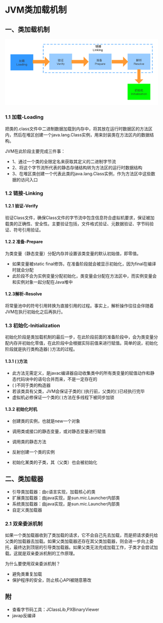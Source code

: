 # JVM类加载机制

## 一、类加载机制

![JVM类加载流程图](../file/image/JVM类加载流程图.png)

### 1.1 加载-Loading

把类的.class文件中二进制数据加载到内存中，将其放在运行时数据区的方法区内，然后在堆区创建一个java.lang.Class实例，用来封装类在方法区内的数据结构。

 JVM在此阶段主要完成三件事：

- 1、通过一个类的全限定名来获取其定义的二进制字节流
- 2、将这个字节流所代表的静态存储结构转为方法区的运行时数据结构
- 3、在堆区类创建一个代表此类的java.lang.Class实例，作为方法区中这些数据的访问入口



### 1.2 链接-Linking

#### 1.2.1 验证-Verify

验证Class文件，确保Class文件的字节流中包含信息符合虚拟机要求，保证被加载类的正确性、安全性。主要验证包括，文件格式验证、元数据验证、字节码验证、符号引用验证。

#### 1.2.2 准备-Prepare

为类变量（静态变量）分配内存并设置该类变量的默认初始值，即零值。

* 如果变量被static final修饰，在准备阶段就会被显示初始化，因为final在编译时就会分配
* 此阶段不会为实例变量分配初始化，类变量会分配在方法区中，而实例变量会和实例对象一起分配在Java堆中

#### 1.2.3解析-Resolve

将常量池中的符号引用转换为直接引用的过程。事实上，解析操作往往会伴随着JVM在执行初始化之后再执行。



### 1.3 初始化-Initialization

初始化阶段是类加载机制的最后一步，在此阶段前面的准备阶段中，会为类变量分配内存并初始化零值，在此阶段中会根据实际前值来进行赋值。简单的说，初始化阶段就是执行类构造器<clinit>( )方法的过程。



#### 1.3.1 <clinit>( )方法

* 此方法无需定义，是javac编译器自动收集类中的所有类变量的赋值动作和静态代码块中的语句合并而来，不是一定存在的
* <clinit>( )不同于类的构造器
* 若该类具有父类，JVM会保证子类的<clinit>( )执行前，父类的<clinit>( )已经执行完毕
* 虚拟机必修保证一个类的<clinit>( )方法在多线程下被同步加锁

#### 1.3.2 初始化时机

* 创建类的实例，也就是new一个对象

* 调用类或接口的静态变量，或对静态变量进行赋值

* 调用类的静态方法

* 反射创建一个类的实例

* 初始化某类的子类，其（父类）也会被初始化

  





## 二、类加载器

* 引导类加载器：由c语言实现，加载核心的类
* 扩展类加载器：由java实现，是sun.mic.Launcher内部类
* 系统类加载器：由java实现，是sun.mic.Launcher内部类
* 自定义类加载器



### 2.1 双亲委派机制

如果一个类加载器收到了类加载的请求，它不会自己先去加载，而是把请求委托给父类的加载器去加载。如果父类加载器还存在其父类加载器，则会进一步向上委托，最终达到顶层的引导类加载器。如果父类无法完成加载工作，子类才会尝试加载。这就是双亲委派机制的工作原理。



为什么要使用双亲委派机制？

- 避免类重复加载
- 保护程序的安全，防止核心API被随意篡改



## 附

- 查看字节码工具：JClassLib,PXBinaryViewer
- javap反编译